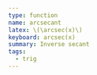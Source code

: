 ```yaml
---
type: function
name: arcsecant
latex: \(\arcsec(x)\)
keyboard: arcsec(x)
summary: Inverse secant
tags:
  - trig
---
```

